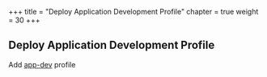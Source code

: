+++
title = "Deploy Application Development Profile"
chapter = true
weight = 30
+++

## Deploy Application Development Profile

Add [app-dev](https://eksctl.io/gitops-quickstart/) profile

